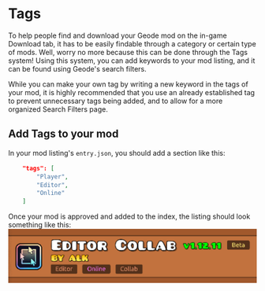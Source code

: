 # Tags

To help people find and download your Geode mod on the in-game Download tab, it has to be easily findable through a category or certain type of mods. Well, worry no more because this can be done through the Tags system! Using this system, you can add keywords to your mod listing, and it can be found using Geode's search filters.

While you can make your own tag by writing a new keyword in the tags of your mod, it is highly recommended that you use an already established tag to prevent unnecessary tags being added, and to allow for a more organized Search Filters page.

## Add Tags to your mod

In your mod listing's `entry.json`, you should add a section like this:
```json
    "tags": [
        "Player",
        "Editor",
        "Online"
    ]
```

Once your mod is approved and added to the index, the listing should look something like this:
![Image showing the Editor Collab mod and its tags](/assets/EditorCollab_tags.png)